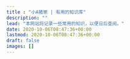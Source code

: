 ```yaml
---
title : "小A猪崽 | 有用的知识库"
description: ""
lead: "本网站将记录一些常用的知识，以便日后查阅。"
date: 2020-10-06T08:47:36+00:00
lastmod: 2020-10-06T08:47:36+00:00
draft: false
images: []
---
```

